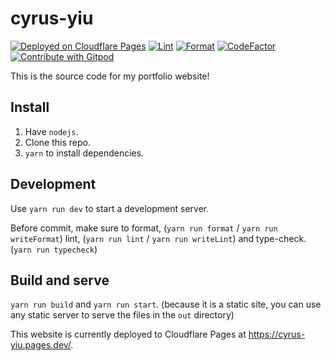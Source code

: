 # cyrus-yiu

[![Deployed on Cloudflare Pages](https://img.shields.io/badge/Deployed%20on-Cloudflare%20Pages-F38020?logo=cloudflarepages)](https://cyrus-yiu.pages.dev/)
[![Lint](https://github.com/UnsignedArduino/cyrus-yiu/actions/workflows/eslint.yml/badge.svg)](https://github.com/UnsignedArduino/cyrus-yiu/actions/workflows/eslint.yml)
[![Format](https://github.com/UnsignedArduino/cyrus-yiu/actions/workflows/prettier.yml/badge.svg)](https://github.com/UnsignedArduino/cyrus-yiu/actions/workflows/prettier.yml)
[![CodeFactor](https://www.codefactor.io/repository/github/unsignedarduino/cyrus-yiu/badge)](https://www.codefactor.io/repository/github/unsignedarduino/cyrus-yiu)
[![Contribute with Gitpod](https://img.shields.io/badge/Contribute%20with-Gitpod-908a85?logo=gitpod)](https://gitpod.io/#https://github.com/UnsignedArduino/cyrus-yiu)

This is the source code for my portfolio website!

## Install

1. Have `nodejs`.
2. Clone this repo.
3. `yarn` to install dependencies.

## Development

Use `yarn run dev` to start a development server.

Before commit, make sure to format, (`yarn run format` / `yarn run writeFormat`) lint, (`yarn run lint` /
`yarn run writeLint`) and type-check. (`yarn run typecheck`)

## Build and serve

`yarn run build` and `yarn run start`. (because it is a static site, you can use any static server to serve the files in
the `out` directory)

This website is currently deployed to Cloudflare Pages at https://cyrus-yiu.pages.dev/.
